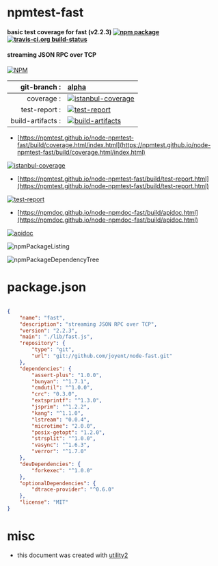 # npmtest-fast

#### basic test coverage for  fast (v2.2.3)  [![npm package](https://img.shields.io/npm/v/npmtest-fast.svg?style=flat-square)](https://www.npmjs.org/package/npmtest-fast) [![travis-ci.org build-status](https://api.travis-ci.org/npmtest/node-npmtest-fast.svg)](https://travis-ci.org/npmtest/node-npmtest-fast)

#### streaming JSON RPC over TCP

[![NPM](https://nodei.co/npm/fast.png?downloads=true&downloadRank=true&stars=true)](https://www.npmjs.com/package/fast)

| git-branch : | [alpha](https://github.com/npmtest/node-npmtest-fast/tree/alpha)|
|--:|:--|
| coverage : | [![istanbul-coverage](https://npmtest.github.io/node-npmtest-fast/build/coverage.badge.svg)](https://npmtest.github.io/node-npmtest-fast/build/coverage.html/index.html)|
| test-report : | [![test-report](https://npmtest.github.io/node-npmtest-fast/build/test-report.badge.svg)](https://npmtest.github.io/node-npmtest-fast/build/test-report.html)|
| build-artifacts : | [![build-artifacts](https://npmtest.github.io/node-npmtest-fast/glyphicons_144_folder_open.png)](https://github.com/npmtest/node-npmtest-fast/tree/gh-pages/build)|

- [https://npmtest.github.io/node-npmtest-fast/build/coverage.html/index.html](https://npmtest.github.io/node-npmtest-fast/build/coverage.html/index.html)

[![istanbul-coverage](https://npmtest.github.io/node-npmtest-fast/build/screenCapture.buildCi.browser.%252Ftmp%252Fbuild%252Fcoverage.lib.html.png)](https://npmtest.github.io/node-npmtest-fast/build/coverage.html/index.html)

- [https://npmtest.github.io/node-npmtest-fast/build/test-report.html](https://npmtest.github.io/node-npmtest-fast/build/test-report.html)

[![test-report](https://npmtest.github.io/node-npmtest-fast/build/screenCapture.buildCi.browser.%252Ftmp%252Fbuild%252Ftest-report.html.png)](https://npmtest.github.io/node-npmtest-fast/build/test-report.html)

- [https://npmdoc.github.io/node-npmdoc-fast/build/apidoc.html](https://npmdoc.github.io/node-npmdoc-fast/build/apidoc.html)

[![apidoc](https://npmdoc.github.io/node-npmdoc-fast/build/screenCapture.buildCi.browser.%252Ftmp%252Fbuild%252Fapidoc.html.png)](https://npmdoc.github.io/node-npmdoc-fast/build/apidoc.html)

![npmPackageListing](https://npmtest.github.io/node-npmtest-fast/build/screenCapture.npmPackageListing.svg)

![npmPackageDependencyTree](https://npmtest.github.io/node-npmtest-fast/build/screenCapture.npmPackageDependencyTree.svg)



# package.json

```json

{
    "name": "fast",
    "description": "streaming JSON RPC over TCP",
    "version": "2.2.3",
    "main": "./lib/fast.js",
    "repository": {
        "type": "git",
        "url": "git://github.com/joyent/node-fast.git"
    },
    "dependencies": {
        "assert-plus": "1.0.0",
        "bunyan": "^1.7.1",
        "cmdutil": "^1.0.0",
        "crc": "0.3.0",
        "extsprintf": "^1.3.0",
        "jsprim": "^1.2.2",
        "kang": "^1.1.0",
        "lstream": "0.0.4",
        "microtime": "2.0.0",
        "posix-getopt": "1.2.0",
        "strsplit": "^1.0.0",
        "vasync": "^1.6.3",
        "verror": "^1.7.0"
    },
    "devDependencies": {
        "forkexec": "^1.0.0"
    },
    "optionalDependencies": {
        "dtrace-provider": "^0.6.0"
    },
    "license": "MIT"
}
```



# misc
- this document was created with [utility2](https://github.com/kaizhu256/node-utility2)
